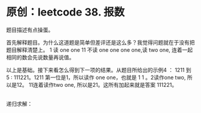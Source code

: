# 原创：leetcode 38. 报数

题目描述有点操蛋。

> 
首先解释题目。为什么这道题是简单但差评还是这么多？我觉得问题就在于没有把题目解释清楚上。
1 读 one one
11 不读 one one one one,读 two one, 连着一起相同的数会先说数量再说值。
<p>以上是基础。接下来看怎么得到下一项的结果。从题目所给出的示例4 ： 1211 到 5 : 111221。1211 第一位是1，所以读作 one one，也就是 1 1 。2读作one two, 所以是12。 11连着读作two one, 所以是21。这所有加起来就是答案 111221。<br/>
 </p>


递归求解：

 

